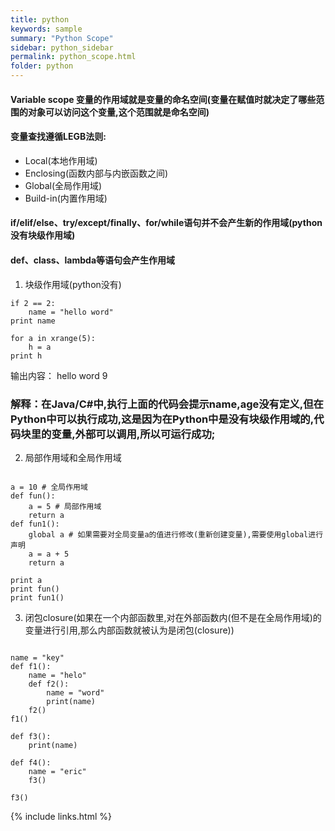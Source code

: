 ```yaml
---
title: python
keywords: sample
summary: "Python Scope"
sidebar: python_sidebar
permalink: python_scope.html
folder: python
---
```



#### Variable scope 变量的作用域就是变量的命名空间(变量在赋值时就决定了哪些范围的对象可以访问这个变量,这个范围就是命名空间)
#### 变量查找遵循LEGB法则:
* Local(本地作用域)
* Enclosing(函数内部与内嵌函数之间)
* Global(全局作用域)
* Build-in(内置作用域)

#### if/elif/else、try/except/finally、for/while语句并不会产生新的作用域(python没有块级作用域)
#### def、class、lambda等语句会产生作用域

1. 块级作用域(python没有)
<pre><code>if 2 == 2:
    name = "hello word"
print name

for a in xrange(5):
    h = a
print h</code></pre>
输出内容：
hello word
9

### 解释：在Java/C#中,执行上面的代码会提示name,age没有定义,但在Python中可以执行成功,这是因为在Python中是没有块级作用域的,代码块里的变量,外部可以调用,所以可运行成功;

2. 局部作用域和全局作用域
<pre><code>
a = 10 # 全局作用域
def fun():
    a = 5 # 局部作用域
    return a
def fun1():
    global a # 如果需要对全局变量a的值进行修改(重新创建变量),需要使用global进行声明
    a = a + 5
    return a

print a
print fun()
print fun1()
</code></pre>


3. 闭包closure(如果在一个内部函数里,对在外部函数内(但不是在全局作用域)的变量进行引用,那么内部函数就被认为是闭包(closure))
<pre><code>
name = "key"
def f1():
    name = "helo"
    def f2():
        name = "word"
        print(name)
    f2()
f1()

def f3():
    print(name)
 
def f4():
    name = "eric"
    f3()
 
f3()
</code></pre>

{% include links.html %}
